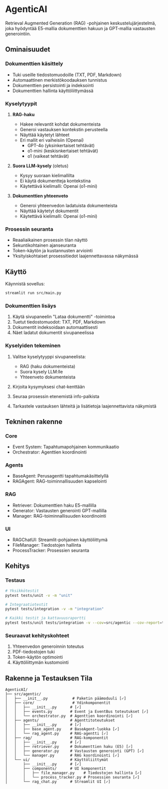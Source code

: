 # AgenticAI

Retrieval Augmented Generation (RAG) -pohjainen keskustelujärjestelmä, joka hyödyntää E5-mallia dokumenttien hakuun ja GPT-mallia vastausten generointiin.

## Ominaisuudet

### Dokumenttien käsittely
- Tuki useille tiedostomuodoille (TXT, PDF, Markdown)
- Automaattinen merkistökoodauksen tunnistus
- Dokumenttien persistointi ja indeksointi
- Dokumenttien hallinta käyttöliittymässä

### Kyselytyypit
1. **RAG-haku** 
   - Hakee relevantit kohdat dokumenteista
   - Generoi vastauksen kontekstin perusteella
   - Näyttää käytetyt lähteet
   - Eri mallit eri vaiheisiin (Openai)
        - GPT-4o (yksinkertaiset tehtävät)
        - o1-mini  (keskisnkertaiset tehtävät)
        - o1 (vaikeat tehtävät)

2. **Suora LLM-kysely** (oletus)
   - Kysyy suoraan kielimallilta
   - Ei käytä dokumentteja kontekstina
   - Käytettävä kielimalli: Openai (o1-mini)  

3. **Dokumenttien yhteenveto**
   - Generoi yhteenvedon ladatuista dokumenteista
   - Näyttää käytetyt dokumentit
   - Käytettävä kielimalli: Openai (o1-mini)  

### Prosessin seuranta
- Reaaliaikainen prosessin tilan näyttö
- Sekuntikohtainen ajanseuranta
- Token-käytön ja kustannusten arviointi
- Yksityiskohtaiset prosessitiedot laajennettavassa näkymässä


## Käyttö
Käynnistä sovellus:
```bash
streamlit run src/main.py
```

### Dokumenttien lisäys
1. Käytä sivupaneelin "Lataa dokumentti" -toimintoa
2. Tuetut tiedostomuodot: TXT, PDF, Markdown
3. Dokumentit indeksoidaan automaattisesti
4. Näet ladatut dokumentit sivupaneelissa

### Kyselyiden tekeminen
1. Valitse kyselytyyppi sivupaneelista:
   - RAG (haku dokumenteista)
   - Suora kysely LLM:lle
   - Yhteenveto dokumenteista

2. Kirjoita kysymyksesi chat-kenttään
3. Seuraa prosessin etenemistä info-palkista
4. Tarkastele vastauksen lähteitä ja lisätietoja laajennettavista näkymistä

## Tekninen rakenne

### Core 
- Event System: Tapahtumapohjainen kommunikaatio
- Orchestrator: Agenttien koordinointi

### Agents
- BaseAgent: Perusagentti tapahtumakäsittelyllä
- RAGAgent: RAG-toiminnallisuuden kapselointi

### RAG 
- Retriever: Dokumenttien haku E5-mallilla
- Generator: Vastausten generointi GPT-mallilla
- Manager: RAG-toiminnallisuuden koordinointi

### UI 
- RAGChatUI: Streamlit-pohjainen käyttöliittymä
- FileManager: Tiedostojen hallinta
- ProcessTracker: Prosessien seuranta

## Kehitys

### Testaus
```bash
# Yksikkötestit
pytest tests/unit -v -m "unit"

# Integraatiotestit
pytest tests/integration -v -m "integration"

# Kaikki testit ja kattavuusraportti
pytest tests/unit tests/integration -v --cov=src/agentic --cov-report=term-missing
```

### Seuraavat kehityskohteet
1. Yhteenvedon generoinnin toteutus
2. PDF-tiedostojen tuki
3. Token-käytön optimointi
4. Käyttöliittymän kustomointi 

## Rakenne ja Testauksen Tila

```
AgenticAI/
├── src/agentic/
│   ├── __init__.py           # Paketin päämoduuli [✓]
│   ├── core/                 # Ydinkomponentit
│   │   ├── __init__.py      # [✓]
│   │   ├── events.py        # Event ja EventBus toteutukset [✓]
│   │   └── orchestrator.py  # Agenttien koordinointi [✓]
│   ├── agents/              # Agenttitoteutukset
│   │   ├── __init__.py      # [✓]
│   │   ├── base_agent.py    # BaseAgent-luokka [✓]
│   │   └── rag_agent.py     # RAG-agentti [✓]
│   ├── rag/                 # RAG-komponentit
│   │   ├── __init__.py      # [✓]
│   │   ├── retriever.py     # Dokumenttien haku (E5) [✓]
│   │   ├── generator.py     # Vastausten generointi (GPT) [✓]
│   │   └── manager.py       # RAG koordinointi [✓]
│   └── ui/                  # Käyttöliittymät
│       ├── __init__.py      # [✓]
│       ├── components/      # UI komponentit
│       │   ├── file_manager.py    # Tiedostojen hallinta [✓]
│       │   └── process_tracker.py # Prosessien seuranta [✓]
│       └── rag_chat.py      # Streamlit UI [✓]
``` 
